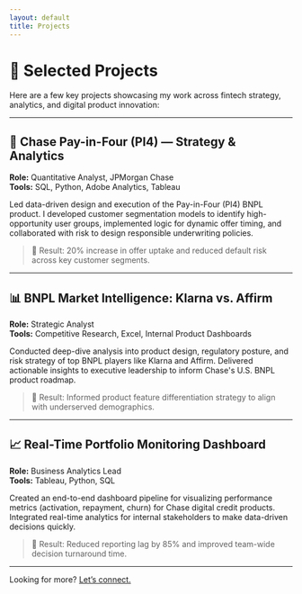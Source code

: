 ```yaml
---
layout: default
title: Projects
---
```


# 📂 Selected Projects

Here are a few key projects showcasing my work across fintech strategy, analytics, and digital product innovation:

---

## 🧠 Chase Pay-in-Four (PI4) — Strategy & Analytics
**Role:** Quantitative Analyst, JPMorgan Chase  
**Tools:** SQL, Python, Adobe Analytics, Tableau  

Led data-driven design and execution of the Pay-in-Four (PI4) BNPL product. I developed customer segmentation models to identify high-opportunity user groups, implemented logic for dynamic offer timing, and collaborated with risk to design responsible underwriting policies.

> 🔹 Result: 20% increase in offer uptake and reduced default risk across key customer segments.

---

## 📊 BNPL Market Intelligence: Klarna vs. Affirm
**Role:** Strategic Analyst  
**Tools:** Competitive Research, Excel, Internal Product Dashboards

Conducted deep-dive analysis into product design, regulatory posture, and risk strategy of top BNPL players like Klarna and Affirm. Delivered actionable insights to executive leadership to inform Chase's U.S. BNPL product roadmap.

> 🔹 Result: Informed product feature differentiation strategy to align with underserved demographics.

---

## 📈 Real-Time Portfolio Monitoring Dashboard
**Role:** Business Analytics Lead  
**Tools:** Tableau, Python, SQL

Created an end-to-end dashboard pipeline for visualizing performance metrics (activation, repayment, churn) for Chase digital credit products. Integrated real-time analytics for internal stakeholders to make data-driven decisions quickly.

> 🔹 Result: Reduced reporting lag by 85% and improved team-wide decision turnaround time.

---

Looking for more? [Let’s connect.](mailto:raisy@example.com)
